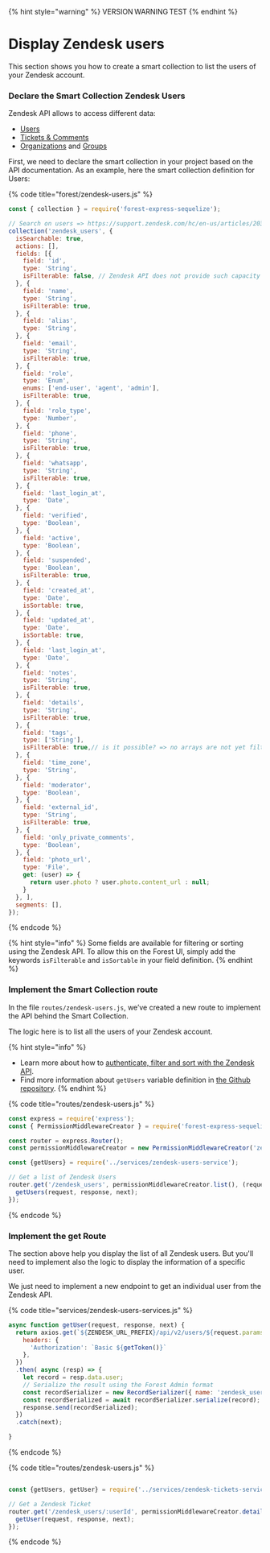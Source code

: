 {% hint style="warning" %}
VERSION WARNING TEST
{% endhint %}

# Display Zendesk users

This section shows you how to create a smart collection to list the users of your Zendesk account.

### Declare the Smart Collection Zendesk Users&#x20;

Zendesk API allows to access different data:

* [Users](https://developer.zendesk.com/rest\_api/docs/support/users)
* [Tickets & Comments](https://developer.zendesk.com/rest\_api/docs/support/tickets)
* [Organizations](https://developer.zendesk.com/rest\_api/docs/support/organizations) and [Groups](https://developer.zendesk.com/rest\_api/docs/support/groups)

First, we need to declare the smart collection in your project based on the API documentation. As an example, here the smart collection definition for Users:

{% code title="forest/zendesk-users.js" %}
```javascript
const { collection } = require('forest-express-sequelize');

// Search on users => https://support.zendesk.com/hc/en-us/articles/203663216-Searching-users-groups-and-organizations#topic_duj_sbb_vc
collection('zendesk_users', {
  isSearchable: true,
  actions: [],
  fields: [{
    field: 'id',
    type: 'String',
    isFilterable: false, // Zendesk API does not provide such capacity with the API
  }, {
    field: 'name',
    type: 'String',
    isFilterable: true,
  }, {
    field: 'alias',
    type: 'String',
  }, {
    field: 'email',
    type: 'String',
    isFilterable: true,
  }, {
    field: 'role',
    type: 'Enum',
    enums: ['end-user', 'agent', 'admin'],
    isFilterable: true,
  }, {
    field: 'role_type',
    type: 'Number',
  }, {
    field: 'phone',
    type: 'String',
    isFilterable: true,
  }, {
    field: 'whatsapp',
    type: 'String',
    isFilterable: true,
  }, {
    field: 'last_login_at',
    type: 'Date',
  }, {
    field: 'verified',
    type: 'Boolean',
  }, {
    field: 'active',
    type: 'Boolean',
  }, {
    field: 'suspended',
    type: 'Boolean',
    isFilterable: true,
  }, {
    field: 'created_at',
    type: 'Date',
    isSortable: true,
  }, {
    field: 'updated_at',
    type: 'Date',
    isSortable: true,
  }, {
    field: 'last_login_at',
    type: 'Date',
  }, {
    field: 'notes',
    type: 'String',
    isFilterable: true,
  }, {
    field: 'details',
    type: 'String',
    isFilterable: true,
  }, {
    field: 'tags',
    type: ['String'],
    isFilterable: true,// is it possible? => no arrays are not yet filterable
  }, {
    field: 'time_zone',
    type: 'String',
  }, {
    field: 'moderator',
    type: 'Boolean',
  }, {
    field: 'external_id',
    type: 'String',
    isFilterable: true,
  }, {
    field: 'only_private_comments',
    type: 'Boolean',
  }, {
    field: 'photo_url',
    type: 'File',
    get: (user) => {
      return user.photo ? user.photo.content_url : null;
    }
  }, ],
  segments: [],
});

```
{% endcode %}

{% hint style="info" %}
Some fields are available for filtering or sorting using the Zendesk API. To allow this on the Forest UI, simply add the keywords `isFilterable` and `isSortable` in your field definition.
{% endhint %}

### Implement the Smart Collection route

In the file `routes/zendesk-users.js`, we’ve created a new route to implement the API behind the Smart Collection.

The logic here is to list all the users of your Zendesk account.

{% hint style="info" %}
* Learn more about how to [authenticate, filter and sort with the Zendesk API](https://docs.forestadmin.com/woodshop/how-tos/zendesk-integration/authentication-filtering-and-sorting).
* Find more information about `getUsers` variable definition in [the Github repository](https://github.com/existenz31/forest-zendesk/blob/master/services/zendesk-users-service.js).
{% endhint %}

{% code title="routes/zendesk-users.js" %}
```javascript
const express = require('express');
const { PermissionMiddlewareCreator } = require('forest-express-sequelize');

const router = express.Router();
const permissionMiddlewareCreator = new PermissionMiddlewareCreator('zendesk_tickets');

const {getUsers} = require('../services/zendesk-users-service');

// Get a list of Zendesk Users
router.get('/zendesk_users', permissionMiddlewareCreator.list(), (request, response, next) => {
  getUsers(request, response, next);
});
```
{% endcode %}

### Implement the get Route

The section above help you display the list of all Zendesk users. But you'll need to implement also the logic to display the information of a specific user.

We just need to implement a new endpoint to get an individual user from the Zendesk API.

{% code title="services/zendesk-users-services.js" %}
```javascript
async function getUser(request, response, next) {
  return axios.get(`${ZENDESK_URL_PREFIX}/api/v2/users/${request.params.userId}?include=comment_count`, {
    headers: {
      'Authorization': `Basic ${getToken()}`
    },
  })
  .then( async (resp) => {
    let record = resp.data.user;
    // Serialize the result using the Forest Admin format
    const recordSerializer = new RecordSerializer({ name: 'zendesk_users' });
    const recordSerialized = await recordSerializer.serialize(record);
    response.send(recordSerialized);
  })
  .catch(next);

}
```
{% endcode %}

{% code title="routes/zendesk-users.js" %}
```javascript

const {getUsers, getUser} = require('../services/zendesk-tickets-service');

// Get a Zendesk Ticket
router.get('/zendesk_users/:userId', permissionMiddlewareCreator.details(), (request, response, next) => {
  getUser(request, response, next);
});
```
{% endcode %}
